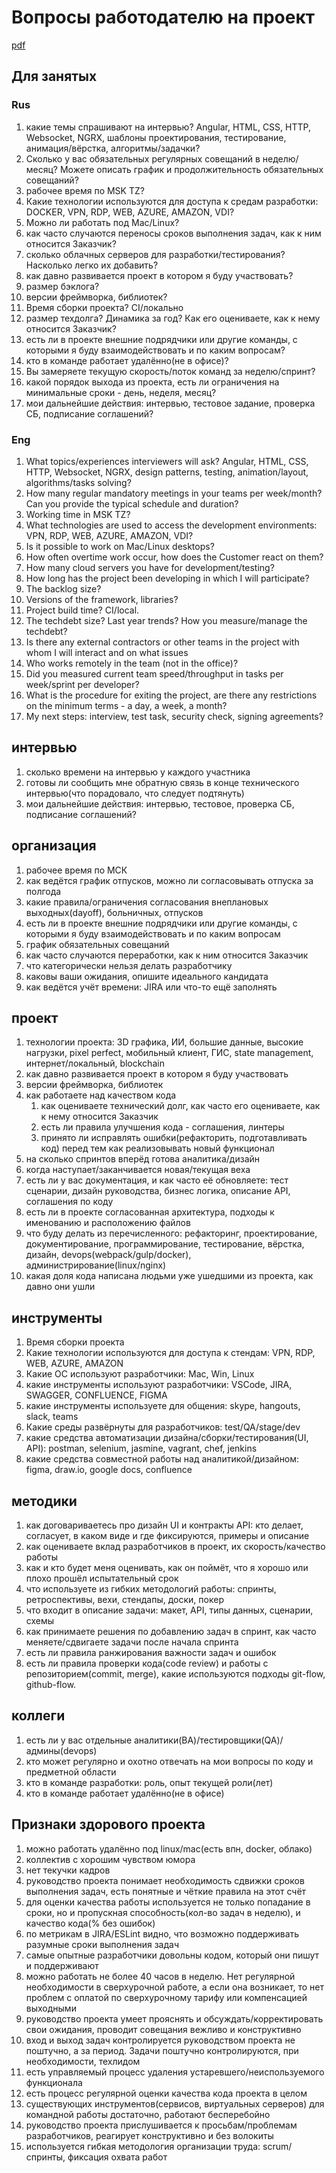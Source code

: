 # Вопросы работодателю на проект

[pdf](https://stepanovv.ru/kbo/kb/карьера/вопросы-работодателю-проект.pdf)

## Для занятых

### Rus

1. какие темы спрашивают на интервью? Angular, HTML, CSS, HTTP, Websocket, NGRX, шаблоны проектирования, тестирование, анимация/вёрстка, алгоритмы/задачки?
1. Сколько у вас обязательных регулярных совещаний в неделю/месяц? Можете описать график и продолжительность обязательных совещаний?
1. рабочее время по MSK TZ?
1. Какие технологии используются для доступа к средам разработки: DOCKER, VPN, RDP, WEB, AZURE, AMAZON, VDI? 
1. Можно ли работать под Mac/Linux?
1. как часто случаются переносы сроков выполнения задач, как к ним относится Заказчик?
1. сколько облачных серверов для разработки/тестирования? Насколько легко их добавить?
1. как давно развивается проект в котором я буду участвовать?
1. размер бэклога?
1. версии фреймворка, библиотек?
1. Время сборки проекта? CI/локально
1. размер техдолга? Динамика за год? Как его оцениваете, как к нему относится Заказчик?
1. есть ли в проекте внешние подрядчики или другие команды, с которыми я буду взаимодействовать и по каким вопросам?
1. кто в команде работает удалённо(не в офисе)?
1. Вы замеряете текущую скорость/поток команд за неделю/спринт?
1. какой порядок выхода из проекта, есть ли ограничения на минимальные сроки - день, неделя, месяц?
1. мои дальнейшие действия: интервью, тестовое задание, проверка СБ, подписание соглашений?


### Eng


1. What topics/experiences interviewers will ask? Angular, HTML, CSS, HTTP, Websocket, NGRX, design patterns, testing, animation/layout, algorithms/tasks solving?
1. How many regular mandatory meetings in your teams per week/month? Can you provide the typical schedule and duration?
1. Working time in MSK TZ?
1. What technologies are used to access the development environments: VPN, RDP, WEB, AZURE, AMAZON, VDI?
1. Is it possible to work on Mac/Linux desktops?
1. How often overtime work occur, how does the Customer react on them?
1. How many cloud servers you have for development/testing?
1. How long has the project been developing in which I will participate?
1. The backlog size?
1. Versions of the framework, libraries?
1. Project build time? CI/local.
1. The techdebt size? Last year trends? How you measure/manage the techdebt?
1. Is there any external contractors or other teams in the project with whom I will interact and on what issues
1. Who works remotely in the team (not in the office)?
1. Did you measured current team speed/throughput in tasks per week/sprint per developer?
1. What is the procedure for exiting the project, are there any restrictions on the minimum terms - a day, a week, a month?
1. My next steps: interview, test task, security check, signing agreements?


## интервью

1. сколько времени на интервью у каждого участника
1. готовы ли сообщить мне обратную связь в конце технического интервью(что порадовало, что следует подтянуть)
1. мои дальнейшие действия: интервью, тестовое, проверка СБ, подписание соглашений?

## организация

1. рабочее время по МСК
1. как ведётся график отпусков, можно ли согласовывать отпуска за полгода
1. какие правила/ограничения согласования внеплановых выходных(dayoff), больничных, отпусков
1. есть ли в проекте внешние подрядчики или другие команды, с которыми я буду взаимодействовать и по каким вопросам
1. график обязательных совещаний
1. как часто случаются переработки, как к ним относится Заказчик
1. что категорически нельзя делать разработчику
1. каковы ваши ожидания, опишите идеального кандидата
1. как ведётся учёт времени: JIRA или что-то ещё заполнять

## проект

1. технологии проекта: 3D графика, ИИ, большие данные, высокие нагрузки, pixel perfect, мобильный клиент, ГИС, state management, интернет/локальный, blockchain
1. как давно развивается проект в котором я буду участвовать
1. версии фреймворка, библиотек
1. как работаете над качеством кода
	1. как оцениваете технический долг, как часто его оцениваете, как к нему относится Заказчик
	1. есть ли правила улучшения кода - соглашения, линтеры
	1. принято ли исправлять ошибки(рефакторить, подготавливать код) перед тем как реализовывать новый функционал
1. на сколько спринтов вперёд готова аналитика/дизайн
1. когда наступает/заканчивается новая/текущая веха
1. есть ли у вас документация, и как часто её обновляете: тест сценарии, дизайн руководства, бизнес логика, описание API, соглашения по коду
1. есть ли в проекте согласованная архитектура, подходы к именованию и расположению файлов
1. что буду делать из перечисленного: рефакторинг, проектирование, документирование, программирование, тестирование, вёрстка, дизайн, devops(webpack/gulp/docker), администрирование(linux/nginx)
1. какая доля кода написана людьми уже ушедшими из проекта, как давно они ушли

## инструменты

1. Время сборки проекта
1. Какие технологии используются для доступа к стендам: VPN, RDP, WEB, AZURE, AMAZON
1. Какие ОС используют разработчики: Mac, Win, Linux
1. какие инструменты используют разработчики: VSCode, JIRA, SWAGGER, CONFLUENCE, FIGMA
1. какие инструменты используете для общения: skype, hangouts, slack, teams
1. Какие среды развёрнуты для разработчиков: test/QA/stage/dev
1. какие средства автоматизации дизайна/сборки/тестирования(UI, API): postman, selenium, jasmine, vagrant, chef, jenkins
1. какие средства совместной работы над аналитикой/дизайном: figma, draw.io, google docs, confluence

## методики

1. как договариваетесь про дизайн UI и контракты API: кто делает, согласует, в каком виде и где фиксируются, примеры и описание
1. как оцениваете вклад разработчиков в проект, их скорость/качество работы
1. как и кто будет меня оценивать, как он поймёт, что я хорошо или плохо прошёл испытательный срок
1. что используете из гибких методологий работы: спринты, ретроспективы, вехи, стендапы, доски, покер
1. что входит в описание задачи: макет, API, типы данных, сценарии, схемы
1. как принимаете решения по добавлению задач в спринт, как часто меняете/сдвигаете задачи после начала спринта
1. есть ли правила ранжирования важности задач и ошибок
1. есть ли правила проверки кода(code review) и работы с репозиторием(commit, merge), какие используются подходы git-flow, github-flow.

## коллеги

1. есть ли у вас отдельные аналитики(BA)/тестировщики(QA)/админы(devops)
1. кто может регулярно и охотно отвечать на мои вопросы по коду и предметной области
1. кто в команде разработки: роль, опыт текущей роли(лет)
1. кто в команде работает удалённо(не в офисе)

## Признаки здорового проекта

 1. можно работать удалённо под linux/mac(есть впн, docker, облако)
 1. коллектив с хорошим чувством юмора
 1. нет текучки кадров
 1. руководство проекта понимает необходимость сдвижки сроков выполнения задач, есть понятные и чёткие правила на этот счёт
 1. для оценки качества работы используется не только попадание в сроки, но и пропускная способность(кол-во задач в неделю), и качество кода(% без ошибок)
 1. по метрикам в JIRA/ESLint видно, что возможно поддерживать разумные сроки выполнения задач
 1. самые опытные разработчики довольны кодом, который они пишут и поддерживают
 1. можно работать не более 40 часов в неделю. Нет регулярной необходимости в сверхурочной работе, а если она возникает, то нет проблем с оплатой по сверхурочному тарифу или компенсацией выходными
 1. руководство проекта умеет прояснять и обсуждать/корректировать свои ожидания, проводит совещания вежливо и конструктивно
 1. вход и выход задач контролируется руководством проекта не поштучно, а за период. Задачи поштучно контролируются, при необходимости, техлидом
 1. есть управляемый процесс удаления устаревшего/неиспользуемого функционала
 1. есть процесс регулярной оценки качества кода проекта в целом
 1. существующих инструментов(сервисов, виртуальных серверов) для командной работы достаточно, работают бесперебойно
 1. руководство проекта прислушивается к просьбам/проблемам разработчиков, реагирует конструктивно и без волокиты
 1. используется гибкая методология организации труда: scrum/спринты, фиксация охвата работ


